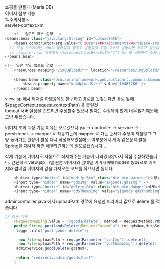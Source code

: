 쇼핑몰 만들기 (Maria DB)  
이미지 첨부 기능  
%주의사항%  
servlet-context.xml  
``` java
	<!-- 업로드 패스 설정 --> 
<beans:bean class="java.lang.String" id="uploadPath">
	<beans:constructor-arg value="C:\Users\PHY\Documents\workspace-sts-3.9.13.RELEASE\.metadata\.plugins\org.eclipse.wst.server.core\tmp1\wtpwebapps\shop\resources" />
  // 로컬 주소가아닌 서버가 돌아갈떄 경로로 설정할것 로컬 주소로 설정하면 경로가 맞는다 하여도 보안사항떄문에 이미지가 띄어지질 않습니다.
  // register.jsp 파일에서 <%=request.getRealPath("/") %> 를 실행하면 실제 경로를 볼수있습니다.
</beans:bean>

<!-- 일반 파일 업로드 경로 -->
	<resources mapping="/imgUpload/**" location="/resources/imgUpload/"/>
	
	<beans:bean class="org.springframework.web.multipart.commons.CommonsMultipartResolver" id="multipartResolver">
		<beans:property name="maxUploadSize" value="10485760" />
	</beans:bean>

```
view.jsp 에서 위처럼 하였음에도 불구하고 경로를 못찾는다면 경로 앞에 ${pageContext.request.contextPath} 를 붙일것  
tomcat 서버 설정을 건드리면 수정할수 있으나 필자는 수정해야 할게 너무 많기떄문에 그냥 두겠습니다.

이미지 조회 수정 기능
이유는 모르겠으나 jsp -> controller -> service -> persistence -> mapper 로 작동되는데 mapper 로 가는 순서가 수정이 되질않고 그냥 돌아가는 현상이 발생
다시 작성해보았음에도 이부분에서 계속 같은문제 발생 Spring을 재시작 하면 해결되긴하는데 잘모르겠습니다 ..  

삭제 기능에 이미지도 자동으로 삭제해주는 기능이 나와있지않아서 직접 수정하였습니다.
간단하게 view.jsp 파일 원본 이미지와 썸네일 이미지쪽에 hidden type으로 이미지와 썸네일 이미지의 값을 가져오는 코드를 적으시면 됩니다.
``` JavaScript
	<button type="button" id="modify_Btn" class="btn btn-warning">수정</button>
	<input type="hidden" name="gdsImg" value="${goods.gdsImg}" /> 
	<button type="button" id="delete_Btn" class="btn btn-danger">삭제</button>
	<input type="hidden" name="gdsThumbImg" value="${goods.gdsThumbImg}" />
```
admincontroller.java 에서 uploadPath 경로에 요청한 파라미터 값으로 delete 를 적습니다.
``` java
// 상품 삭제
	@RequestMapping(value = "/goods/delete", method = RequestMethod.POST)
	public String postGoodsDelete(@RequestParam("n") int gdsNum,HttpServletRequest req) throws Exception {
	 logger.info("post goods delete");

	  new File(uploadPath + req.getParameter("gdsImg")).delete();
	  new File(uploadPath + req.getParameter("gdsThumbImg")).delete();
	 adminService.goodsDelete(gdsNum);
	 
	 return "redirect:/admin/goods/list";
	}
```


